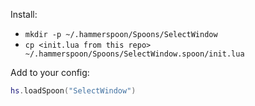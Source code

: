 Install:

- `mkdir -p ~/.hammerspoon/Spoons/SelectWindow`
- `cp <init.lua from this repo> ~/.hammerspoon/Spoons/SelectWindow.spoon/init.lua`

Add to your config:

```lua
hs.loadSpoon("SelectWindow")
```